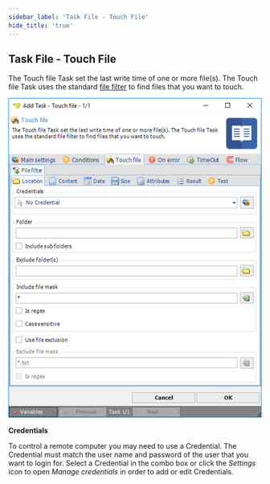```yaml
---
sidebar_label: 'Task File - Touch File'
hide_title: 'true'
---
```


## Task File - Touch File

The Touch file Task set the last write time of one or more file(s). The Touch file Task uses the standard [file filter](../../../server/job-tasks-file-filter) to find files that you want to touch.

![](../../../../../static/img/taskfiletouchfile.png)

**Credentials**

To control a remote computer you may need to use a Credential. The Credential must match the user name and password of the user that you want to login for. Select a Credential in the combo box or click the *Settings* icon to open *Manage credentials* in order to add or edit Credentials.

